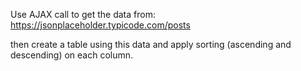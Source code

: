 Use AJAX call to get the data from: https://jsonplaceholder.typicode.com/posts

then create a table using this data and apply sorting (ascending and descending) on each column.
